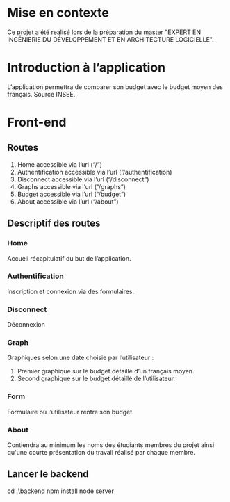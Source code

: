 # Mise en contexte

Ce projet a été realisé lors de la préparation du master "EXPERT EN INGÉNIERIE DU DÉVELOPPEMENT ET EN ARCHITECTURE LOGICIELLE". 

# Introduction à l’application

L’application permettra de comparer son budget avec le budget moyen des français. Source INSEE.

# Front-end

## Routes

1. Home accessible via l’url (“/”)
2. Authentification accessible via l’url (”/authentification)
4. Disconnect accessible via l’url (“/disconnect”)
5. Graphs accessible via l’url (“/graphs”)
6. Budget accessible via l’url (“/budget”)
7. About accessible via l’url (“/about”)

## Descriptif des routes

### Home

Accueil récapitulatif du but de l’application.

### Authentification

Inscription et connexion via des formulaires.

### Disconnect

Déconnexion

### Graph

Graphiques selon une date choisie par l’utilisateur :

1. Premier graphique sur le budget détaillé d’un français moyen.
2. Second graphique sur le budget détaillé de l’utilisateur.

### Form

Formulaire où l’utilisateur rentre son budget.

### About

Contiendra au minimum les noms des étudiants membres du projet ainsi qu'une
courte présentation du travail réalisé par chaque membre.


## Lancer le backend
cd .\backend
npm install
node server

